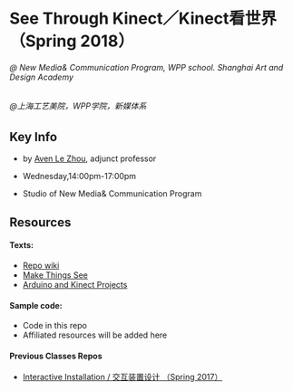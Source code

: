 # **See Through Kinect／Kinect看世界（Spring 2018）**
###### @ New Media& Communication Program, WPP school. Shanghai Art and Design Academy

###### @上海工艺美院，WPP学院，新媒体系

## Key Info
* by [Aven Le Zhou](www.aven.cc), adjunct professor

* Wednesday,14:00pm-17:00pm

* Studio of New Media& Communication Program

## Resources
#### Texts:
* [Repo wiki](https://github.com/aaaven/STK2018/wiki)
* [Make Things  See](https://www.amazon.com/Making-Things-See-Processing-MakerBot/dp/1449307078)
* [Arduino and Kinect Projects](https://www.amazon.com/Arduino-Kinect-Projects-Design-Technology/dp/1430241675/ref=pd_lpo_sbs_14_t_0?_encoding=UTF8&psc=1&refRID=ZH7FA1DKAV5PJ7JW6FQ5)
#### Sample code:
* Code in this repo
* Affiliated resources will be added here
#### Previous Classes Repos
* [Interactive Installation / 交互装置设计 （Spring 2017）](https://github.com/aaaven/Interactive-Installation-Spring2017)
